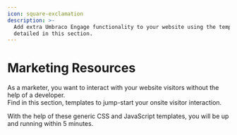 ```yaml
---
icon: square-exclamation
description: >-
  Add extra Umbraco Engage functionality to your website using the templates
  detailed in this section.
---
```


# Marketing Resources

As a marketer, you want to interact with your website visitors without the help of a developer.\
Find in this section, templates to jump-start your onsite visitor interaction.

With the help of these generic CSS and JavaScript templates, you will be up and running within 5 minutes.
